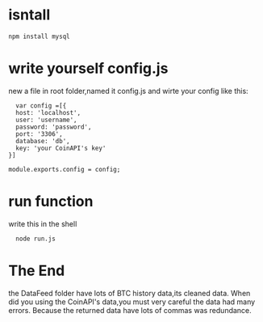 # isntall
  ```
  npm install mysql
  ```

# write yourself config.js
  new a file in root folder,named it config.js and wirte your config like this:
  ```
    var config =[{     
    host: 'localhost',       
    user: 'username',              
    password: 'password',       
    port: '3306',                   
    database: 'db',
    key: 'your CoinAPI's key'
  }]

  module.exports.config = config;
  ```

# run function
  write this in the shell
  ```
    node run.js
  ```

# The End

 the DataFeed folder have lots of BTC history data,its cleaned data.
 When did you using the CoinAPI's data,you must very careful the data had many errors.
 Because the returned data have lots of commas was redundance.